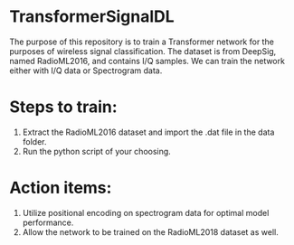 # TransformerSignalDL

The purpose of this repository is to train a Transformer network for the purposes of wireless signal classification.
The dataset is from DeepSig, named RadioML2016, and contains I/Q samples.
We can train the network either with I/Q data or Spectrogram data.

# Steps to train:

1. Extract the RadioML2016 dataset and import the .dat file in the data folder.
2. Run the python script of your choosing.

# Action items:

1. Utilize positional encoding on spectrogram data for optimal model performance.
2. Allow the network to be trained on the RadioML2018 dataset as well.
